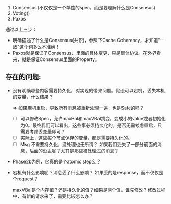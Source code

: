 1. Consensus (不仅仅是一个单独的spec，而是要理解什么是Consensus)
2. Voting()
3. Paxos

通过以上三步：

- 明确描述了什么是Consensus(共识)，参照下Cache Coherency，才知道"一致"这个词多么不准确！
- Paxos就是保证了Consensus，里面的具体变更，只是具体协议。在外界看来，就是保证Consensus里面的Property。



## 存在的问题:

- 没有明确哪些内容需要持久化，对实现的带来问题。假设可以宕机，丢失本机的变量，什么结果？

  => 如果宕机重启，导致所有消息被重新处理一遍，也是Safe的吗？

  - [ ] 可以修改Spec，允许maxBal和maxVBal跳变，变成小的value或者初始化为0。最终我们可以看出，这些事必须持久化的。是否无需考虑重启，只需要考虑丢变量即可？
  - [ ] 实际上，这些每个节点保存的变量，都是需要持久化的。
  - [ ] Msg 不需要持久化，没处理也无所谓？ 如果我们丢失了一部分前面的消息，后面的没丢呢？尤其是那些被处理过的消息？

- Phase2b为例，它真的是个atomic step么？

- 宕机有什么影响呢？消息丢了什么影响？ 如果丢的是response，而不仅仅是个request？ 

  maxVBal是个内存值？还是持久化的值？如果是两个值，谁先修改？修改过程中，有新的请求来了，需要比较怎么办？

